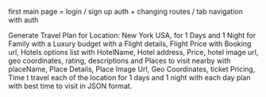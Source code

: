 first main page = login / sign up auth + changing routes / tab navigation with auth 

Generate Travel Plan for Location: New York USA, for 1 Days and 1 Night for Family with a Luxury budget with a Flight details, Flight Price with Booking url, Hotels options list with HotelName, Hotel address, Price, hotel image url, geo coordinates, rating, descriptions and Places to visit nearby with placeName, Place Details, Place Image Url, Geo Coordinates, ticket Pricing, Time t travel each of the location for 1 days and 1 night with each day plan with best time to visit in JSON format.
